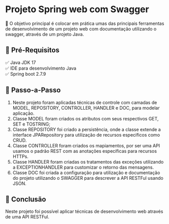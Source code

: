 # Projeto Spring web com Swagger

💎 O objetivo principal é colocar em prática umas das principais ferramentas de desenvolvimento de um projeto web com documentação utilizando o swagger,
através de um projeto Java.

## 🛑 Pré-Requisitos
✅ Java JDK 17 </br >
✅ IDE para desenvolvimento Java </br >
✅ Spring boot 2.7.9 </br >

## 👣 Passo-a-Passo
1. Neste projeto foram aplicadas técnicas de controle com camadas de MODEL, REPOSITORY, CONTROLLER, 
HANDLER e DOC, para modelar aplicação.
2. Classe MODEL foram criados os atributos com seus respectivos GET, SET e TOSTRING;
3. Classe REPOSITORY foi criado a persistência, onde a classe extende a interface 
JPARepository para utilização de recursos especificos como CRUD.
4. Classe CONTROLLER foram criados os mapiamentos, por ser uma API usamos o padrão REST com as 
anotações específicas para recursos HTTPs.
5. Classe HANDLER foram criadas os tratamentos das exceções utilizando a EXCEPTIONHANDLER para 
customizar o retorno das mensagens.
6. Classe DOC foi criada a configuração para utilização e documentação do projeto utilizando o 
SWAGGER para descrever a API RESTFul usando JSON.

## 👏 Conclusão
Neste projeto foi possível aplicar técnicas de desenvolvimento web através de uma API RESTFul.
